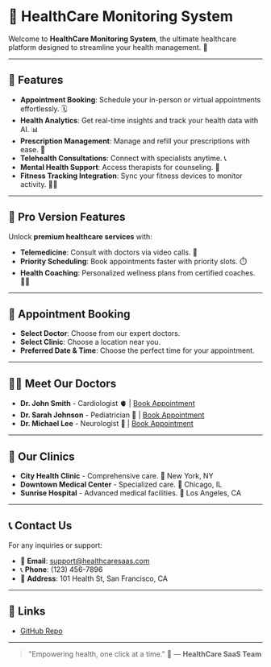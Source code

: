 # 🏥 HealthCare Monitoring System

Welcome to **HealthCare Monitoring System**, the ultimate healthcare platform designed to streamline your health management. 🌟

---

## 🚀 Features
- **Appointment Booking**: Schedule your in-person or virtual appointments effortlessly. 🗓️
- **Health Analytics**: Get real-time insights and track your health data with AI. 📊
- **Prescription Management**: Manage and refill your prescriptions with ease. 💊
- **Telehealth Consultations**: Connect with specialists anytime. 📞
- **Mental Health Support**: Access therapists for counseling. 🧠
- **Fitness Tracking Integration**: Sync your fitness devices to monitor activity. 🏃‍♂️

---

## 🎉 Pro Version Features
Unlock **premium healthcare services** with:
- **Telemedicine**: Consult with doctors via video calls. 🎥
- **Priority Scheduling**: Book appointments faster with priority slots. ⏱️
- **Health Coaching**: Personalized wellness plans from certified coaches. 🧑‍⚕️

---

## 📅 Appointment Booking
- **Select Doctor**: Choose from our expert doctors.
- **Select Clinic**: Choose a location near you.
- **Preferred Date & Time**: Choose the perfect time for your appointment.

---

## 👩‍⚕️ Meet Our Doctors
- **Dr. John Smith** - Cardiologist 🫀 | [Book Appointment](#)
- **Dr. Sarah Johnson** - Pediatrician 👶 | [Book Appointment](#)
- **Dr. Michael Lee** - Neurologist 🧠 | [Book Appointment](#)

---

## 🏥 Our Clinics
- **City Health Clinic** - Comprehensive care. 📍 New York, NY
- **Downtown Medical Center** - Specialized care. 📍 Chicago, IL
- **Sunrise Hospital** - Advanced medical facilities. 📍 Los Angeles, CA

---

## 📞 Contact Us
For any inquiries or support:
- 📧 **Email**: support@healthcaresaas.com
- 📞 **Phone**: (123) 456-7896
- 🏢 **Address**: 101 Health St, San Francisco, CA

---

## 🔗 Links
- [GitHub Repo](https://github.com/PabasaraSenevirathne/healthcare-saas)

---

> "Empowering health, one click at a time." 🌟 — **HealthCare SaaS Team**
